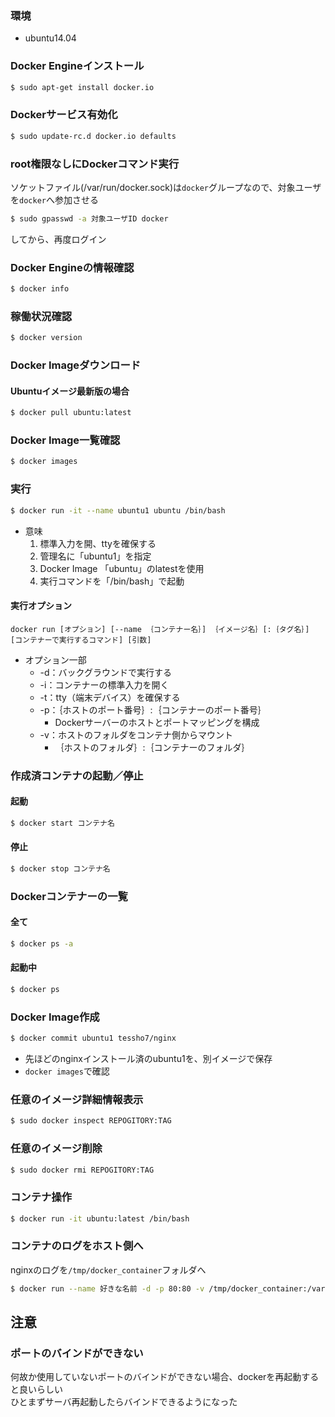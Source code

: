 ### 環境
- ubuntu14.04

### Docker Engineインストール
``` bash
$ sudo apt-get install docker.io
```

### Dockerサービス有効化
```bash
$ sudo update-rc.d docker.io defaults
```

### root権限なしにDockerコマンド実行
ソケットファイル(/var/run/docker.sock)は`docker`グループなので、対象ユーザを`docker`へ参加させる
```bash
$ sudo gpasswd -a 対象ユーザID docker
```
してから、再度ログイン

### Docker Engineの情報確認
```bash
$ docker info
```

### 稼働状況確認
```bash
$ docker version
```

### Docker Imageダウンロード

#### Ubuntuイメージ最新版の場合
```bash
$ docker pull ubuntu:latest
```

### Docker Image一覧確認
```bash
$ docker images
```

### 実行
```bash
$ docker run -it --name ubuntu1 ubuntu /bin/bash
```
- 意味
	1. 標準入力を開、ttyを確保する
	2. 管理名に「ubuntu1」を指定
	3. Docker Image 「ubuntu」のlatestを使用
	4. 実行コマンドを「/bin/bash」で起動

#### 実行オプション
```
docker run [オプション] [--name ｛コンテナー名｝] ｛イメージ名｝[:｛タグ名｝] [コンテナーで実行するコマンド] [引数]
```
- オプション一部
	- -d：バックグラウンドで実行する
	- -i：コンテナーの標準入力を開く
	- -t：tty（端末デバイス）を確保する
	- -p：｛ホストのポート番号｝:｛コンテナーのポート番号｝
		- Dockerサーバーのホストとポートマッピングを構成
	- -v：ホストのフォルダをコンテナ側からマウント
		- ｛ホストのフォルダ｝:｛コンテナーのフォルダ｝

### 作成済コンテナの起動／停止
#### 起動
```bash
$ docker start コンテナ名
```
#### 停止
```bash
$ docker stop コンテナ名
```

### Dockerコンテナーの一覧
#### 全て
```bash
$ docker ps -a
```
#### 起動中
```bash
$ docker ps
```

### Docker Image作成
```bash
$ docker commit ubuntu1 tessho7/nginx
```
- 先ほどのnginxインストール済のubuntu1を、別イメージで保存
- `docker images`で確認

### 任意のイメージ詳細情報表示
```bash
$ sudo docker inspect REPOGITORY:TAG
```

### 任意のイメージ削除
```bash
$ sudo docker rmi REPOGITORY:TAG
```

### コンテナ操作
```bash
$ docker run -it ubuntu:latest /bin/bash
```

### コンテナのログをホスト側へ
nginxのログを`/tmp/docker_container`フォルダへ
```bash
$ docker run --name 好きな名前 -d -p 80:80 -v /tmp/docker_container:/var/log/nginx tessho7/nginx_on_ubuntu
```

## 注意
### ポートのバインドができない
何故か使用していないポートのバインドができない場合、dockerを再起動すると良いらしい  
ひとまずサーバ再起動したらバインドできるようになった

